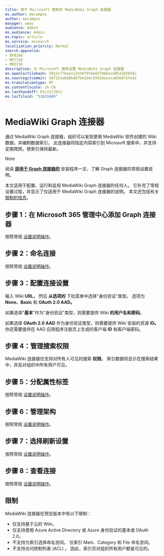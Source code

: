 ```yaml
---
title: 用于 Microsoft 搜索的 MediaWiki Graph 连接器
ms.author: mecampos
author: mecampos
manager: umas
audience: Admin
ms.audience: Admin
ms.topic: article
ms.service: mssearch
localization_priority: Normal
search.appverid:
- BFB160
- MET150
- MOE150
description: 为 Microsoft 搜索设置 MediaWiki Graph 连接器
ms.openlocfilehash: 5922cf76aa112430f9f6e857066acd054182058c
ms.sourcegitcommit: 5df252e6d0bd67bb1b4c59418aceca8369f5fe42
ms.translationtype: MT
ms.contentlocale: zh-CN
ms.lasthandoff: 03/23/2021
ms.locfileid: "51031689"
---
```

<!---Previous ms.author: monaray --->

# <a name="mediawiki-graph-connector"></a>MediaWiki Graph 连接器

通过 MediaWiki Graph 连接器，组织可以发现使用 MediaWiki 软件创建的 Wiki 数据，并编制数据索引。 此连接器将指定内容索引到 Microsoft 搜索中，并支持定期爬网，使索引保持最新。

> [!NOTE]
> 阅读 [**适用于 Graph 连接器的**](configure-connector.md) 安装程序一文，了解 Graph 连接器的常规设置说明。

本文适用于配置、运行和监视 MediaWiki Graph 连接器的任何人。 它补充了常规设置过程，并显示了仅适用于 MediaWiki Graph 连接器的说明。 本文还包括有关 [限制的信息](#limitations)。

<!---## Before you get started-->

<!---Insert "Before you get started" recommendations for this data source-->

## <a name="step-1-add-a-graph-connector-in-the-microsoft-365-admin-center"></a>步骤 1：在 Microsoft 365 管理中心添加 Graph 连接器

按照常规 [设置说明操作](./configure-connector.md)。
<!---If the above phrase does not apply, delete it and insert specific details for your data source that are different from general setup instructions.-->

## <a name="step-2-name-the-connection"></a>步骤 2：命名连接

按照常规 [设置说明操作](./configure-connector.md)。
<!---If the above phrase does not apply, delete it and insert specific details for your data source that are different from general setup instructions.-->

## <a name="step-3-configure-the-connection-settings"></a>步骤 3：配置连接设置

输入 Wiki **URL，** 然后 **从选项的** 下拉菜单中选择"身份验证"类型。 选项为 **None、Basic** 和 **OAuth 2.0 AAD。** 

如果选择"**基本**"作为"身份验证"类型，则需要提供 Wiki **的用户名和密码**。

如果选择 **OAuth 2.0 AAD** 作为身份验证类型，则需要提供 Wiki 安装的资源 **ID。** 你还需要提供在 AAD 应用程序注册页上生成的客户端 **ID** 和客户端密码。

## <a name="step-4-manage-search-permissions"></a>步骤 4：管理搜索权限

MediaWiki 连接器仅支持对所有人可见的搜索 **权限**。 索引数据将显示在搜索结果中，并且对组织中所有用户可见。

## <a name="step-5-assign-property-labels"></a>步骤 5：分配属性标签

按照常规 [设置说明操作](./configure-connector.md)。
<!---If the above phrase does not apply, delete it and insert specific details for your data source that are different from general setup instructions.-->

## <a name="step-6-manage-schema"></a>步骤 6：管理架构

按照常规 [设置说明操作](./configure-connector.md)。
<!---If the above phrase does not apply, delete it and insert specific details for your data source that are different from general setup instructions.-->

## <a name="step-7-choose-refresh-settings"></a>步骤 7：选择刷新设置

按照常规 [设置说明操作](./configure-connector.md)。
<!---If the above phrase does not apply, delete it and insert specific details for your data source that are different from general setup instructions.-->

## <a name="step-8-review-connection"></a>步骤 8：查看连接

按照常规 [设置说明操作](./configure-connector.md)。
<!---If the above phrase does not apply, delete it and insert specific details for your data source that are different from general setup instructions.-->

<!---## Troubleshooting-->
<!---To be added-->

## <a name="limitations"></a>限制

MediaWiki 连接器在预览版本中有以下限制：

* 仅支持基于云的 Wiki。
* 仅支持使用 Azure Active Directory 或 Azure 身份验证的基本或 OAuth 2.0。
* 不支持为索引选择命名空间。 仅索引 Main、Category 和 File 命名空间。
* 不支持访问控制列表 (ACL) 。 因此，索引页对组织所有用户都是可见的。
